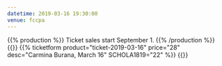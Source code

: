 ```yaml
---
datetime: 2019-03-16 19:30:00
venue: fccpa
---
```


{{% production %}}
    Ticket sales start September 1.
{{% /production %}}
{{<sandbox>}}
    {{% ticketform product="ticket-2019-03-16" price="28" desc="Carmina Burana, March 16" SCHOLA1819="22" %}}
{{</sandbox>}}

